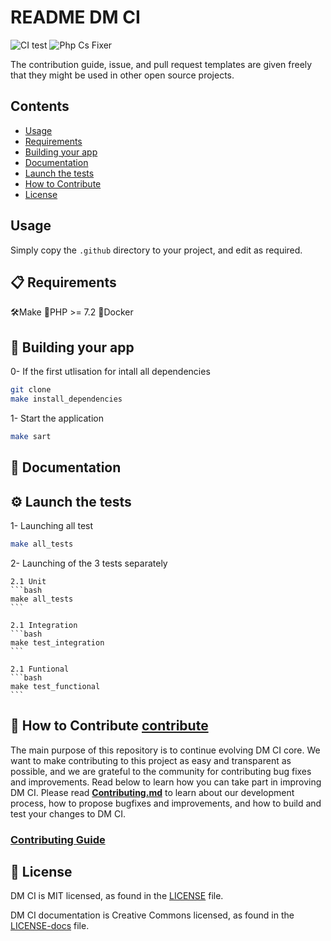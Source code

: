 # README DM CI

![CI test](https://github.com/adjikpo/dm-ci20-4/workflows/CI%20test/badge.svg) ![Php Cs Fixer](https://github.com/adjikpo/dm-ci20-4/workflows/Php%20Cs%20Fixer/badge.svg)

The contribution guide, issue, and pull request templates are given freely that they might be used in other open source projects.
## Contents
- [Usage](#-usage)
- [Requirements](#-requirements)
- [Building your app](#-building-your-app)
- [Documentation](#-documentation)
- [Launch the tests](#-lauch-the-tests)
- [How to Contribute](#-how-to-contribute)
- [License](#-license)
## Usage

Simply copy the `.github` directory to your project, and edit as required.

## 📋 Requirements
🛠Make
🐘PHP >= 7.2
🐳Docker

## 🎉 Building your app

0- If the first utlisation for intall all dependencies

```bash
git clone 
make install_dependencies
```
1- Start the application

```bash
make sart
```

## 📖 Documentation


## ⚙️ Launch the tests

1- Launching all test

```bash
make all_tests
```

2- Launching of the 3 tests separately

    2.1 Unit
    ```bash
    make all_tests
    ```

    2.1 Integration
    ```bash
    make test_integration
    ```

    2.1 Funtional
    ```bash
    make test_functional
    ```

## 👏 How to Contribute [contribute]

The main purpose of this repository is to continue evolving DM CI core. We want to make contributing to this project as easy and transparent as possible, and we are grateful to the community for contributing bug fixes and improvements. Read below to learn how you can take part in improving DM CI.
Please read [**Contributing.md**][contribute] to learn about our development process, how to propose bugfixes and improvements, and how to build and test your changes to DM CI.

[contribute]: https://github.com/adjikpo/dm-ci20-4/docs/contributing

### [Contributing Guide][contribute]


## 📄 License

DM CI is MIT licensed, as found in the [LICENSE][l] file.

DM CI documentation is Creative Commons licensed, as found in the [LICENSE-docs][ld] file.

[l]: https://github.com/adjikpo/dm-ci20-4
[ld]: https://github.com/adjikpo/dm-ci20-4
